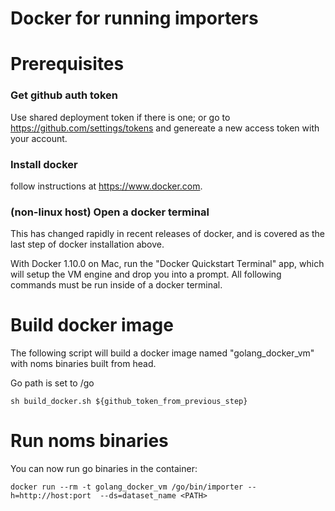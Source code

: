 # Docker for running importers

# Prerequisites

### Get github auth token
Use shared deployment token if there is one; or go to https://github.com/settings/tokens and genereate a new access token with your account.

### Install docker
follow instructions at https://www.docker.com.

### (non-linux host) Open a docker terminal
This has changed rapidly in recent releases of docker, and is covered as the last step of docker installation above.

With Docker 1.10.0 on Mac, run the "Docker Quickstart Terminal" app, which will setup the VM engine and drop you into a prompt. All following commands must be run inside of a docker terminal.

# Build docker image
The following script will build a docker image named "golang_docker_vm" with noms binaries built from head.

Go path is set to /go
```
sh build_docker.sh ${github_token_from_previous_step}
```

# Run noms binaries
You can now run go binaries in the container:
```
docker run --rm -t golang_docker_vm /go/bin/importer --h=http://host:port  --ds=dataset_name <PATH>
```
